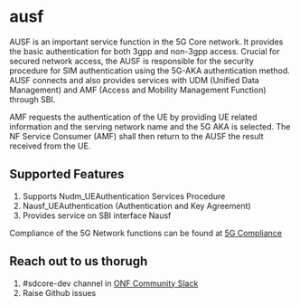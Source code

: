 # ausf

AUSF is an important service function in the 5G Core network. It provides the basic authentication
for both 3gpp and non-3gpp access. Crucial for secured network access, the AUSF is responsible for 
the security procedure for SIM authentication using the 5G-AKA authentication method. AUSF connects 
and also provides services with UDM (Unified Data Management) and AMF (Access and Mobility Management
Function) through SBI.

AMF requests the authentication of the UE by providing UE related information and the serving network 
name and the 5G AKA is selected. The NF Service Consumer (AMF) shall then return to the AUSF the result 
received from the UE.

## Supported Features

1. Supports Nudm_UEAuthentication Services Procedure
2. Nausf_UEAuthentication (Authentication and Key Agreement)
3. Provides service on SBI interface Nausf 

Compliance of the 5G Network functions can be found at [5G Compliance ](https://docs.sd-core.opennetworking.org/master/overview/3gpp-compliance-5g.html)

## Reach out to us thorugh 

1. #sdcore-dev channel in [ONF Community Slack](https://onf-community.slack.com/)
2. Raise Github issues

